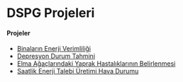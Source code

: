 # DSPG Projeleri

#### Projeler ####

- [Binaların Enerji Verimliliği](binaların_enerji_verimliligi)
- [Depresyon Durum Tahmini](depresyon_durum_tahmini)
- [Elma Ağaçlarındaki Yaprak Hastalıklarının Belirlenmesi](elma_agaclarındaki_yaprak_hastalıklarının_belirlenmesi)
- [Saatlik Enerji Talebi Üretimi Hava Durumu](saatlik_enerji_talebi_üretimi_hava_durumu)



